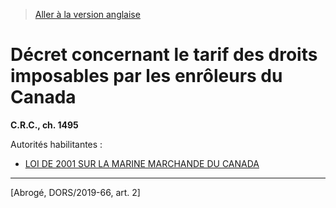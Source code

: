 > [Aller à la version anglaise](/en/Regulations/Consolidated%20Regulations%20of%20Canada/1401-1500/C.R.C.,%20c.%201495.md)

# Décret concernant le tarif des droits imposables par les enrôleurs du Canada

**C.R.C., ch. 1495**

Autorités habilitantes : 
- [LOI DE 2001 SUR LA MARINE MARCHANDE DU CANADA](/fr/Lois/Lois%20du%20Canada/2001/ch.%2026.md)

----------


[Abrogé, DORS/2019-66, art. 2]

